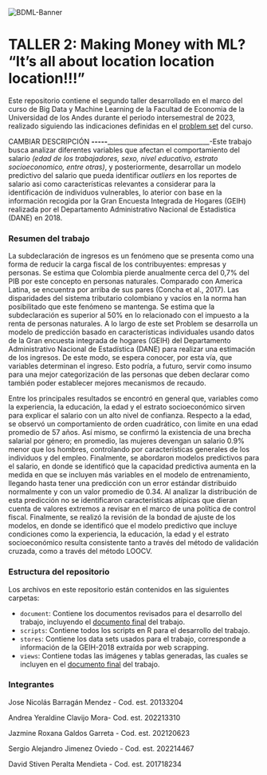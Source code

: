 ![BDML-Banner](https://github.com/stivenperalta/Problem_set_1/assets/137315725/09325f91-f3df-45b0-9934-0816cb760b89)

# TALLER 2: Making Money with ML? “It’s all about location location location!!!”

Este repositorio contiene el segundo taller desarrollado en el marco del curso de Big Data y Machine Learning de la Facultad de Economia de la Universidad de los Andes durante el periodo intersemestral de 2023, realizado siguiendo las indicaciones definidas en el   [problem set](document/Problem_Set_1%20%28preguntas%29.pdf) del curso.

 CAMBIAR DESCRIPCIÓN ____________-----____________________________________________-Este trabajo busca analizar diferentes variables que afectan el comportamiento del salario *(edad de los trabajadores, sexo, nivel educativo, estrato socioeconomico, entre otras)*, y posteriormente, desarrollar un modelo predictivo del salario que pueda identificar *outliers* en los reportes de salario asi como características relevantes a considerar para la  identificación de individuos vulnerables, lo aterior con base en la información recogida por la Gran Encuesta Integrada de Hogares (GEIH) realizada por el Departamento Administrativo Nacional de Estadistica (DANE) en 2018.

### Resumen del trabajo

La subdeclaración de ingresos es un fenómeno que se presenta como una forma de reducir la carga fiscal de los contribuyentes: empresas y personas. Se estima que Colombia pierde anualmente cerca del 0,7% del PIB por este concepto en personas naturales. Comparado con America Latina, se encuentra por arriba de sus pares (Concha et al., 2017). Las disparidades del sistema tributario colombiano y vacíos en la norma han posibilitado que este fenómeno se mantenga. Se estima que la subdeclaración es superior al 50% en lo relacionado con el impuesto a la renta de personas naturales. A lo largo de este set Problem se desarrolla un modelo de predicción basado en características individuales usando datos de la Gran encuesta integrada de hogares (GEIH) del Departamento Administrativo Nacional de Estadística (DANE) para realizar una estimación de los ingresos. De este modo, se espera conocer, por esta vía, que variables determinan el ingreso. Esto podría, a futuro, servir como insumo para una mejor categorización de las personas que deben declarar como también poder establecer mejores mecanismos de recaudo. 

Entre los principales resultados se encontró en general que, variables como la experiencia, la educación, la edad y el estrato socioeconómico sirven para explicar el salario con un alto nivel de confianza. Respecto a la edad, se observó un comportamiento de orden cuadrático, con limite en una edad promedio de 57 años. Así mismo, se confirmó la existencia de una brecha salarial por género; en promedio, las mujeres devengan un salario 0.9% menor que los hombres, controlando por características generales de los individuos y del empleo. Finalmente, se abordaron modelos predictivos para el salario, en donde se identificó que la capacidad predictiva aumenta en la medida en que se incluyen más variables en el modelo de entrenamiento, llegando hasta tener una predicción con un error estándar distribuido normalmente y con un valor promedio de 0.34. Al analizar la distribución de esta predicción no se identificaron características atípicas que dieran cuenta de valores extremos a revisar en el marco de una política de control fiscal. Finalmente, se realizó la revisión de la bondad de ajuste de los modelos, en donde se identificó que el modelo predictivo que incluye condiciones como la experiencia, la educación, la edad y el estrato socioeconómico resulta consistente tanto a través del método de validación cruzada, como a través del método LOOCV. 

### Estructura del repositorio

Los archivos en este repositorio están contenidos en las siguientes carpetas:

- `document`: Contiene los documentos revisados para el desarrollo del trabajo, incluyendo el [documento final](document/Taller_1_problem_set_1.pdf) del trabajo.
- `scripts`: Contiene todos los scripts en R para el desarrollo del trabajo.
- `stores`: Contiene los data sets usados para el trabajo, corresponde a información de la GEIH-2018 extraída por web scrapping.
- `views`: Contiene todas las imágenes y tablas generadas, las cuales se incluyen en el [documento final](document/Taller_1_problem_set_1.pdf) del trabajo.


### Integrantes

Jose Nicolás Barragán Mendez - Cod. est. 20133204 

Andrea Yeraldine Clavijo Mora- Cod. est. 202213310 

Jazmine Roxana Galdos Garreta - Cod. est. 202120623 

Sergio Alejandro Jimenez Oviedo - Cod. est. 202214467 

David Stiven Peralta Mendieta - Cod. est. 201718234 

